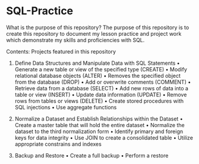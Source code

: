# SQL-Practice
What is the purpose of this repository?
The purpose of this repository is to create this repository to document my lesson practice and project work which demonstrate my skills and proficiencies with SQL.

Contents: Projects featured in this repository

1. Define Data Structures and Manipulate Data with SQL Statements
•	Generate a new table or view of the specified type (CREATE)
•	Modify relational database objects (ALTER)
•	Removes the specified object from the database (DROP)
•	Add or overwrite comments (COMMENT)
•	Retrieve data from a database (SELECT)
•	Add new rows of data into a table or view (INSERT)
•	Update data information (UPDATE)
•	Remove rows from tables or views (DELETE)
•	Create stored procedures with SQL injections
•	Use aggregate functions

2. Normalize a Dataset and Establish Relationships within the Dataset
•	Create a master table that will hold the entire dataset
•	Normalize the dataset to the third normalization form
•	Identify primary and foreign keys for data integrity
•	Use JOIN to create a consolidated table
•	Utilize appropriate constrains and indexes

3. Backup and Restore
•	Create a full backup
•	Perform a restore
